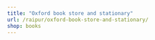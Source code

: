 ```yaml
---
title: "Oxford book store and stationary"
url: /raipur/oxford-book-store-and-stationary/
shop: books
---
```

